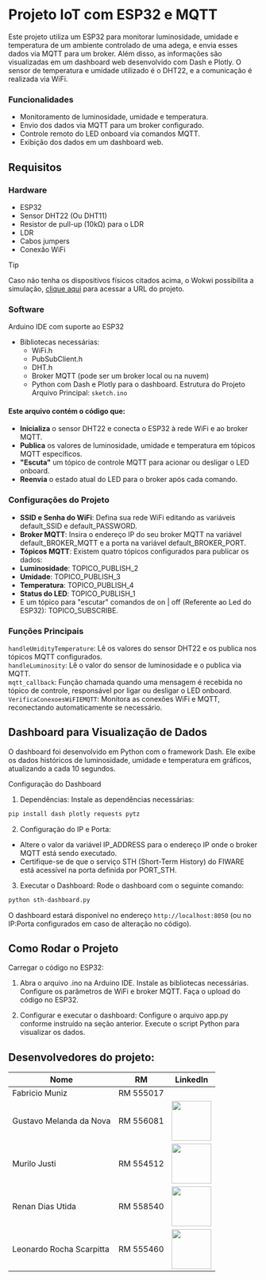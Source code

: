 # Projeto IoT com ESP32 e MQTT
Este projeto utiliza um ESP32 para monitorar luminosidade, umidade e temperatura de um ambiente controlado de uma adega, e envia esses dados via MQTT para um broker. Além disso, as informações são visualizadas em um dashboard web desenvolvido com Dash e Plotly. O sensor de temperatura e umidade utilizado é o DHT22, e a comunicação é realizada via WiFi.

### Funcionalidades
- Monitoramento de luminosidade, umidade e temperatura.
- Envio dos dados via MQTT para um broker configurado.
- Controle remoto do LED onboard via comandos MQTT.
- Exibição dos dados em um dashboard web.
## Requisitos
### Hardware
- ESP32
- Sensor DHT22 (Ou DHT11)
- Resistor de pull-up (10kΩ) para o LDR
- LDR
- Cabos jumpers
- Conexão WiFi
> [!TIP]
> Caso não tenha os dispositivos físicos citados acima, o Wokwi possibilita a simulação, [clique aqui](https://wokwi.com/projects/407480429631038465) para acessar a URL do projeto.
### Software
Arduino IDE com suporte ao ESP32
- Bibliotecas necessárias:
  - WiFi.h
  - PubSubClient.h
  - DHT.h
  - Broker MQTT (pode ser um broker local ou na nuvem)
  - Python com Dash e Plotly para o dashboard.
Estrutura do Projeto
Arquivo Principal: `sketch.ino` <br>
#### Este arquivo contém o código que:

- **Inicializa** o sensor DHT22 e conecta o ESP32 à rede WiFi e ao broker MQTT.
- **Publica** os valores de luminosidade, umidade e temperatura em tópicos MQTT específicos.
- **"Escuta"** um tópico de controle MQTT para acionar ou desligar o LED onboard.
- **Reenvia** o estado atual do LED para o broker após cada comando.
### Configurações do Projeto
- **SSID e Senha do WiFi**: Defina sua rede WiFi editando as variáveis default_SSID e default_PASSWORD.
- **Broker MQTT**: Insira o endereço IP do seu broker MQTT na variável default_BROKER_MQTT e a porta na variável default_BROKER_PORT.
- **Tópicos MQTT**: Existem quatro tópicos configurados para publicar os dados:
 - **Luminosidade**: TOPICO_PUBLISH_2
 - **Umidade**: TOPICO_PUBLISH_3
 - **Temperatura**: TOPICO_PUBLISH_4
 - **Status do LED**: TOPICO_PUBLISH_1
 - E um tópico para "escutar" comandos de on | off (Referente ao Led do ESP32): TOPICO_SUBSCRIBE.
### Funções Principais
`handleUmidityTemperature`: Lê os valores do sensor DHT22 e os publica nos tópicos MQTT configurados. <br>
`handleLuminosity`: Lê o valor do sensor de luminosidade e o publica via MQTT. <br>
`mqtt_callback`: Função chamada quando uma mensagem é recebida no tópico de controle, responsável por ligar ou desligar o LED onboard. <br>
`VerificaConexoesWiFIEMQTT`: Monitora as conexões WiFi e MQTT, reconectando automaticamente se necessário.
## Dashboard para Visualização de Dados
O dashboard foi desenvolvido em Python com o framework Dash. Ele exibe os dados históricos de luminosidade, umidade e temperatura em gráficos, atualizando a cada 10 segundos.

Configuração do Dashboard
1. Dependências: Instale as dependências necessárias:

```bash
pip install dash plotly requests pytz
```
2. Configuração do IP e Porta:
- Altere o valor da variável IP_ADDRESS para o endereço IP onde o broker MQTT está sendo executado.
- Certifique-se de que o serviço STH (Short-Term History) do FIWARE está acessível na porta definida por PORT_STH.
3. Executar o Dashboard: Rode o dashboard com o seguinte comando:

```bash
python sth-dashboard.py
```
O dashboard estará disponível no endereço `http://localhost:8050` (ou no IP:Porta configurados em caso de alteração no código).

## Como Rodar o Projeto
Carregar o código no ESP32:

1. Abra o arquivo .ino na Arduino IDE.
Instale as bibliotecas necessárias.
Configure os parâmetros de WiFi e broker MQTT.
Faça o upload do código no ESP32.

3. Configurar e executar o dashboard:
Configure o arquivo app.py conforme instruído na seção anterior.
Execute o script Python para visualizar os dados.

## Desenvolvedores do projeto:

| **Nome** | **RM**                 | **LinkedIn** |
|--------------------------------|------------------------|----------|
| Fabricio Muniz                 | RM 555017              |  |
| Gustavo Melanda da Nova        | RM 556081              | <a target="_blank" href="https://www.linkedin.com/in/gustavo-melanda-073181266/"><img src="https://media.licdn.com/dms/image/v2/D4D03AQF4Xv6pD7M5vQ/profile-displayphoto-shrink_800_800/profile-displayphoto-shrink_800_800/0/1723431081627?e=1733961600&v=beta&t=Ux96lHAYwBZnCWfABuznIdH8VSWMCHM4CBJtmEpyQQ0" width="80"></a> |
| Murilo Justi                   | RM 554512              | <a target="_blank" href="https://www.linkedin.com/in/murilo-justi-rodrigues-b336b22b7/"><img src="https://media.licdn.com/dms/image/v2/D4D03AQGnXBOl96aCtQ/profile-displayphoto-shrink_800_800/profile-displayphoto-shrink_800_800/0/1709252884484?e=1733961600&v=beta&t=_W2l37rEiTdk8HSG-GUrS4R_V6KddfAGj13CbkA_k0g" width="80"></a> |
| Renan Dias Utida               | RM 558540              | <a target="_blank" href="https://www.linkedin.com/in/renan-dias-utida-1b1228225/"><img src="https://media.licdn.com/dms/image/v2/D4D03AQHZyF9WkCRtDg/profile-displayphoto-shrink_800_800/profile-displayphoto-shrink_800_800/0/1727923002401?e=1733961600&v=beta&t=foOm4Ar-LZJK6z8mu_ypyoXfkqYesw3MAc4acpeAqpU" width="80"></a> |
| Leonardo Rocha Scarpitta       | RM 555460              | <a target="_blank" href="https://www.linkedin.com/in/leonardorscarpitta/"><img src="https://media.licdn.com/dms/image/v2/D4D03AQG6zoS4UPTtQw/profile-displayphoto-shrink_800_800/profile-displayphoto-shrink_800_800/0/1718304566524?e=1733961600&v=beta&t=xK7Amp3IFfd7eoDSI7-OXn7roBt2p8ga5UgOeFtgWs4" width="80"></a> |
